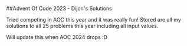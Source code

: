 ##Advent Of Code 2023 - Dijon's Solutions

Tried competing in AOC this year and it was really fun! Stored are all my solutions to all 25 problems this year including all input values.

Will update this when AOC 2024 drops :D
